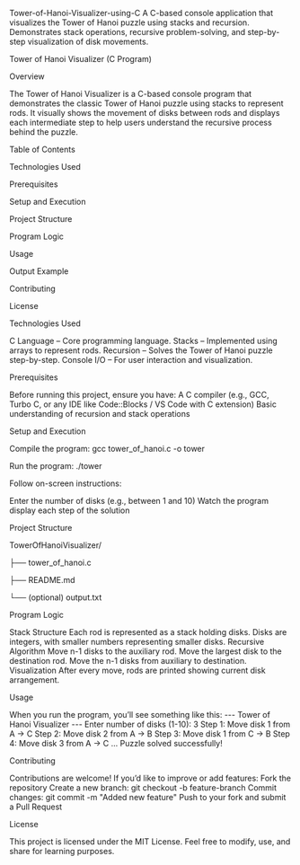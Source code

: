 Tower-of-Hanoi-Visualizer-using-C
A C-based console application that visualizes the Tower of Hanoi puzzle using stacks and recursion. Demonstrates stack operations, recursive problem-solving, and step-by-step visualization of disk movements.

Tower of Hanoi Visualizer (C Program)

Overview

The Tower of Hanoi Visualizer is a C-based console program that demonstrates the classic Tower of Hanoi puzzle using stacks to represent rods.
It visually shows the movement of disks between rods and displays each intermediate step to help users understand the recursive process behind the puzzle.

Table of Contents

Technologies Used

Prerequisites

Setup and Execution

Project Structure

Program Logic

Usage

Output Example

Contributing

License

Technologies Used

C Language – Core programming language.
Stacks – Implemented using arrays to represent rods.
Recursion – Solves the Tower of Hanoi puzzle step-by-step.
Console I/O – For user interaction and visualization.

Prerequisites

Before running this project, ensure you have:
A C compiler (e.g., GCC, Turbo C, or any IDE like Code::Blocks / VS Code with C extension)
Basic understanding of recursion and stack operations

Setup and Execution

Compile the program:
gcc tower_of_hanoi.c -o tower

Run the program:
./tower

Follow on-screen instructions:

Enter the number of disks (e.g., between 1 and 10)
Watch the program display each step of the solution

Project Structure

TowerOfHanoiVisualizer/

├── tower_of_hanoi.c  

├── README.md  

└── (optional) output.txt 

Program Logic

Stack Structure
Each rod is represented as a stack holding disks.
Disks are integers, with smaller numbers representing smaller disks.
Recursive Algorithm
Move n-1 disks to the auxiliary rod.
Move the largest disk to the destination rod.
Move the n-1 disks from auxiliary to destination.
Visualization
After every move, rods are printed showing current disk arrangement.

Usage

When you run the program, you’ll see something like this:
--- Tower of Hanoi Visualizer ---
Enter number of disks (1-10): 3
Step 1: Move disk 1 from A -> C
Step 2: Move disk 2 from A -> B
Step 3: Move disk 1 from C -> B
Step 4: Move disk 3 from A -> C
...
Puzzle solved successfully!

Contributing

Contributions are welcome!
If you’d like to improve or add features:
Fork the repository
Create a new branch: git checkout -b feature-branch
Commit changes: git commit -m "Added new feature"
Push to your fork and submit a Pull Request

License

This project is licensed under the MIT License.
Feel free to modify, use, and share for learning purposes.
